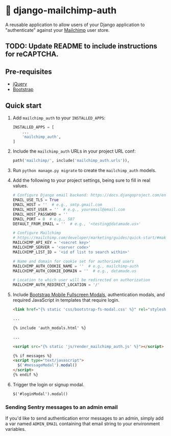 # 🐒 django-mailchimp-auth

A reusable application to allow users of your Django application to
"authenticate" against your [Mailchimp](https://mailchimp.com/) user store.

## TODO: Update README to include instructions for reCAPTCHA.

## Pre-requisites

- [jQuery](https://jquery.com/)
- [Bootstrap](https://getbootstrap.com/)

## Quick start

1. Add `mailchimp_auth` to your `INSTALLED_APPS`:

    ```python
    INSTALLED_APPS = [
        ...
        'mailchimp_auth',
    ]
    ```

2. Include the `mailchimp_auth` URLs in your project URL conf:

    ```python
    path('mailchimp/', include('mailchimp_auth.urls')),
    ```

3. Run `python manage.py migrate` to create the `mailchimp_auth` models.

4. Add the following to your project settings, being sure to fill in real
values.


    ```python
    # Configure Django email backend: https://docs.djangoproject.com/en/2.2/topics/email/#smtp-backend
    EMAIL_USE_TLS = True
    EMAIL_HOST = ''  # e.g., smtp.gmail.com
    EMAIL_HOST_USER = ''  # e.g., youremail@email.com
    EMAIL_HOST_PASSWORD = ''
    EMAIL_PORT = 0  # e.g., 587
    DEFAULT_FROM_EMAIL = ''  # e.g., '<testing@datamade.us>'

    # Configure Mailchimp
    # https://mailchimp.com/developer/marketing/guides/quick-start/#make-your-first-api-call
    MAILCHIMP_API_KEY = '<secret key>'
    MAILCHIMP_SERVER = '<server code>'
    MAILCHIMP_LIST_ID = '<id of list to search within>'

    # Name and domain for cookie set for authorized users
    MAILCHIMP_AUTH_COOKIE_NAME = ''  # e.g., mailchimp-auth
    MAILCHIMP_AUTH_COOKIE_DOMAIN = ''  # e.g., datamade.us

    # Location to which user will be redirected on authorization
    MAILCHIMP_AUTH_REDIRECT_LOCATION = '/'
    ```

5. Include <a href="https://github.com/keaukraine/bootstrap4-fs-modal">Bootstrap Mobile Fullscreen Modals</a>,
authentication modals, and required JavaScript in templates that require login.

    ```html
    <link href="{% static 'css/bootstrap-fs-modal.css' %}" rel="stylesheet">

    ...

    {% include 'auth_modals.html' %}

    ...

    <script src="{% static 'js/render_mailchimp_auth.js' %}"></script>

    {% if messages %}
    <script type="text/javascript">
      $('#messageModal').modal()
    </script>
    {% endif %}
    ```

6. Trigger the login or signup modal.

    ```html
    $('#loginModal').modal()
    ```


### Sending Sentry messages to an admin email

If you'd like to send authentication error messages to an admin, simply add a var named `ADMIN_EMAIL` containing that email string to your environment variables.
